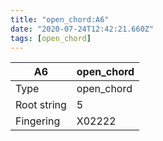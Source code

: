 ```yaml
---
title: "open_chord:A6"
date: "2020-07-24T12:42:21.660Z"
tags: [open_chord]
---
```


|A6|open_chord|
|---|---|
|Type|open_chord|
|Root string|5|
|Fingering|X02222|

